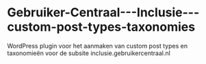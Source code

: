 # Gebruiker-Centraal---Inclusie---custom-post-types-taxonomies
WordPress plugin voor het aanmaken van custom post types en taxonomieën voor de subsite inclusie.gebruikercentraal.nl

